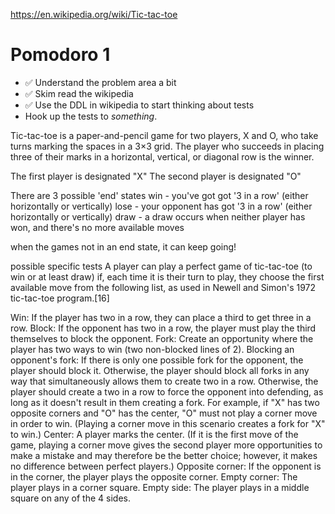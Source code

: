 https://en.wikipedia.org/wiki/Tic-tac-toe

# Pomodoro 1
- ✅ Understand the problem area a bit
- ✅ Skim read the wikipedia
- ✅ Use the DDL in wikipedia to start thinking about tests
- Hook up the tests to _something_.


Tic-tac-toe is a paper-and-pencil game for two players, X and O, who take turns marking the spaces in a 3×3 grid.
The player who succeeds in placing three of their marks in a horizontal, vertical, or diagonal row is the winner.

The first player is designated "X"
The second player is designated "O"

There are 3 possible 'end' states
win - you've got got '3 in a row' (either horizontally or vertically)
lose - your opponent has got '3 in a row' (either horizontally or vertically)
draw - a draw occurs when neither player has won, and there's no more available moves

when the games not in an end state, it can keep going!

possible specific tests
A player can play a perfect game of tic-tac-toe (to win or at least draw) if, each time it is their turn to play, they choose the first available move from the following list, as used in Newell and Simon's 1972 tic-tac-toe program.[16]

Win: If the player has two in a row, they can place a third to get three in a row.
Block: If the opponent has two in a row, the player must play the third themselves to block the opponent.
Fork: Create an opportunity where the player has two ways to win (two non-blocked lines of 2).
Blocking an opponent's fork: If there is only one possible fork for the opponent, the player should block it. Otherwise, the player should block all forks in any way that simultaneously allows them to create two in a row. Otherwise, the player should create a two in a row to force the opponent into defending, as long as it doesn't result in them creating a fork. For example, if "X" has two opposite corners and "O" has the center, "O" must not play a corner move in order to win. (Playing a corner move in this scenario creates a fork for "X" to win.)
Center: A player marks the center. (If it is the first move of the game, playing a corner move gives the second player more opportunities to make a mistake and may therefore be the better choice; however, it makes no difference between perfect players.)
Opposite corner: If the opponent is in the corner, the player plays the opposite corner.
Empty corner: The player plays in a corner square.
Empty side: The player plays in a middle square on any of the 4 sides.


